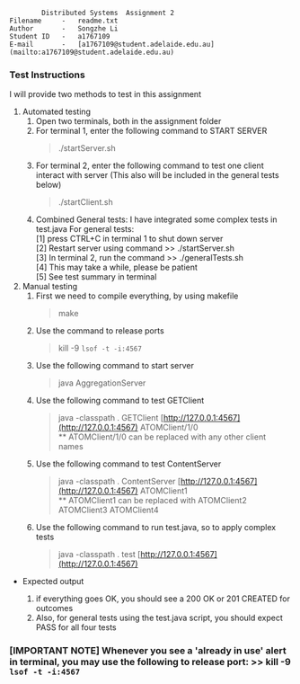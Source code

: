            Distributed Systems  Assignment 2
    Filename     -   readme.txt
    Author       -   Songzhe Li
    Student ID   -   a1767109
    E-mail       -   [a1767109@student.adelaide.edu.au](mailto:a1767109@student.adelaide.edu.au)

### Test Instructions ###
I will provide two methods to test in this assignment

1. Automated testing
   1. Open two terminals, both in the assignment folder
   2. For terminal 1, enter the following command to START SERVER
         >./startServer.sh
   3. For terminal 2, enter the following command to test one client interact with server
      (This also will be included in the general tests below)
         >./startClient.sh
   4. Combined General tests: I have integrated some complex tests in test.java
      For general tests:<br>
      [1] press CTRL+C in terminal 1 to shut down server<br>
      [2] Restart server using command >> ./startServer.sh<br>
      [3] In terminal 2, run the command >> ./generalTests.sh<br>
      [4] This may take a while, please be patient<br>
      [5] See test summary in terminal<br>
2. Manual testing<br>
   1. First we need to compile everything, by using makefile<br>
         >make<br>
   2. Use the command to release ports<br>
         >kill -9 `lsof -t -i:4567`<br>
   3. Use the following command to start server<br>
         >java AggregationServer<br>
   4. Use the following command to test GETClient<br>
         >java -classpath . GETClient [http://127.0.0.1:4567](http://127.0.0.1:4567) ATOMClient/1/0<br>
       ** ATOMClient/1/0 can be replaced with any other client names<br>
   5. Use the following command to test ContentServer<br>
         >java -classpath . ContentServer [http://127.0.0.1:4567](http://127.0.0.1:4567) ATOMClient1<br>
       ** ATOMClient1 can be replaced with ATOMClient2 ATOMClient3 ATOMClient4<br>
   6. Use the following command to run test.java, so to apply complex tests<br>
         >java -classpath . test [http://127.0.0.1:4567](http://127.0.0.1:4567)<br>

* Expected output<br>
  
  1. if everything goes OK, you should see a 200 OK or 201 CREATED for outcomes<br>
  2. Also, for general tests using the test.java script, you should expect PASS for all four tests

### [IMPORTANT NOTE] Whenever you see a 'already in use' alert in terminal, you may use the following to release port: >> kill -9 `lsof -t -i:4567`
